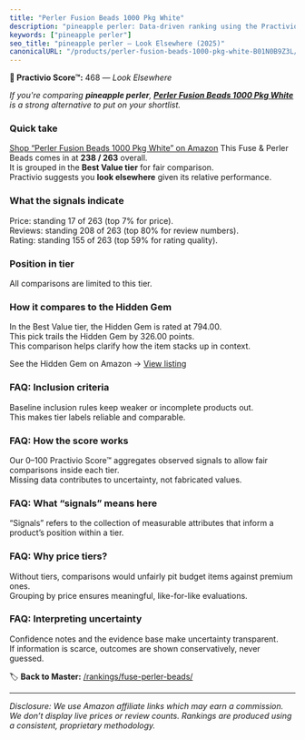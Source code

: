 ```yaml
---
title: "Perler Fusion Beads 1000 Pkg White"
description: "pineapple perler: Data-driven ranking using the Practivio Score™. Positioned by quality, value, demand, findability, momentum."
keywords: ["pineapple perler"]
seo_title: "pineapple perler — Look Elsewhere (2025)"
canonicalURL: "/products/perler-fusion-beads-1000-pkg-white-B01N0B9Z3L/"
---
```


**🚫 Practivio Score™:** 468 — _Look Elsewhere_


*If you're comparing **pineapple perler**, **[Perler Fusion Beads 1000 Pkg White](https://www.amazon.com/dp/B01N0B9Z3L?tag=practivio-20)** is a strong alternative to put on your shortlist.*
### Quick take
[Shop “Perler Fusion Beads 1000 Pkg White” on Amazon](https://www.amazon.com/dp/B01N0B9Z3L?tag=practivio-20)
This Fuse & Perler Beads comes in at **238 / 263** overall.  
It is grouped in the **Best Value tier** for fair comparison.  
Practivio suggests you **look elsewhere** given its relative performance.

### What the signals indicate
Price: standing 17 of 263 (top 7% for price).  
Reviews: standing 208 of 263 (top 80% for review numbers).  
Rating: standing 155 of 263 (top 59% for rating quality).  

### Position in tier
All comparisons are limited to this tier.

### How it compares to the Hidden Gem
In the Best Value tier, the Hidden Gem is rated at 794.00.  
This pick trails the Hidden Gem by 326.00 points.  
This comparison helps clarify how the item stacks up in context.  

See the Hidden Gem on Amazon → [View listing](https://www.amazon.com/dp/B004EHYGNC?tag=practivio-20)

### FAQ: Inclusion criteria
Baseline inclusion rules keep weaker or incomplete products out.  
This makes tier labels reliable and comparable.

### FAQ: How the score works
Our 0–100 Practivio Score™ aggregates observed signals to allow fair comparisons inside each tier.  
Missing data contributes to uncertainty, not fabricated values.

### FAQ: What “signals” means here
“Signals” refers to the collection of measurable attributes that inform a product’s position within a tier.

### FAQ: Why price tiers?
Without tiers, comparisons would unfairly pit budget items against premium ones.  
Grouping by price ensures meaningful, like-for-like evaluations.

### FAQ: Interpreting uncertainty
Confidence notes and the evidence base make uncertainty transparent.  
If information is scarce, outcomes are shown conservatively, never guessed.


🏷️ **Back to Master:** [/rankings/fuse-perler-beads/](/rankings/fuse-perler-beads/)

---
_Disclosure: We use Amazon affiliate links which may earn a commission. We don’t display live prices or review counts. Rankings are produced using a consistent, proprietary methodology._
